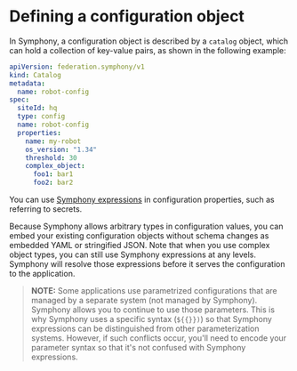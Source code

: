# Defining a configuration object

In Symphony, a configuration object is described by a `catalog` object, which can hold a collection of key-value pairs, as shown in the following example:

```yaml
apiVersion: federation.symphony/v1
kind: Catalog
metadata:
  name: robot-config
spec:  
  siteId: hq
  type: config
  name: robot-config
  properties:
    name: my-robot
    os_version: "1.34"
    threshold: 30
    complex_object:
      foo1: bar1
      foo2: bar2
```

You can use [Symphony expressions](../concepts/unified-object-model/property-expressions.md) in configuration properties, such as referring to secrets.

Because Symphony allows arbitrary types in configuration values, you can embed your existing configuration objects without schema changes as embedded YAML or stringified JSON. Note that when you use complex object types, you can still use Symphony expressions at any levels. Symphony will resolve those expressions before it serves the configuration to the application.

> **NOTE:** Some applications use parametrized configurations that are managed by a separate system (not managed by Symphony). Symphony allows you to continue to use those parameters. This is why Symphony uses a specific syntax (`${{}})`) so that Symphony expressions can be distinguished from other parameterization systems. However, if such conflicts occur, you'll need to encode your parameter syntax so that it's not confused with Symphony expressions. 